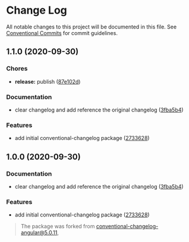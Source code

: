 # Change Log

All notable changes to this project will be documented in this file.
See [Conventional Commits](https://conventionalcommits.org) for commit guidelines.

## 1.1.0 (2020-09-30)


### Chores

* **release:** publish ([87e102d](https://github.com/pvds/pragmatics/commit/87e102dbc17da74cd884ac0e78733726097e8116))


### Documentation

* clear changelog and add reference the original changelog ([3fba5b4](https://github.com/pvds/pragmatics/commit/3fba5b4a71052f7aeaae3f6a782db39100593451))


### Features

* add initial conventional-changelog package ([2733628](https://github.com/pvds/pragmatics/commit/273362893571e3aacd0823e99530a070a6ab1ab5))





## 1.0.0 (2020-09-30)

### Documentation

- clear changelog and add reference the original changelog ([3fba5b4](https://github.com/pvds/pragmatics/commit/3fba5b4a71052f7aeaae3f6a782db39100593451))

### Features

- add initial conventional-changelog package ([2733628](https://github.com/pvds/pragmatics/commit/273362893571e3aacd0823e99530a070a6ab1ab5))

> The package was forked from [conventional-changelog-angular@5.0.11](https://github.com/conventional-changelog/conventional-changelog/blob/conventional-changelog-angular%405.0.11/packages/conventional-changelog-angular/CHANGELOG.md),

